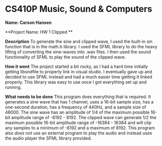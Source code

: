 # CS410P Music, Sound & Computers
**Name: Carson Hansen**

**Project Name: HW 1 Clipped **


**Description**
To generate the sine and clipped wave, I used the built-in sin function that is in the math.h library.
I used the SFML library to do the heavy lifting of converting the sine-waves into .wav files. I then used 
the sound functionality of SFML to play the sound of the clipped wave.

**How it went**
The project started a bit rocky, as I had a hard time initially getting libsndfile to properly link in visual studio.
I eventually gave up and decided to use SFML instead and had a much easier time getting it linked properly. This library
was easy to use once I got everything set up and running.

**What needs to be done**
This program does everything that is required. It generates a sine wave that has 1 channel, uses a 16-bit sample size, has a
one-second duration, has a frequency of 440Hz, and a sample size of 48000. The sine wave has an amplitude of 1/4 of the maximum possible
16-bit amplitude range of -8192 - 8192. The clipped wave can generate 1/2 the maximum possible 16-bit amplitude range of -16384 - 16384 and
will clip any samples to a minimum of -8192 and a maximum of 8192. This program also *does not* use an external program to play the audio and 
instead uses the audio player the SFML library provided.

